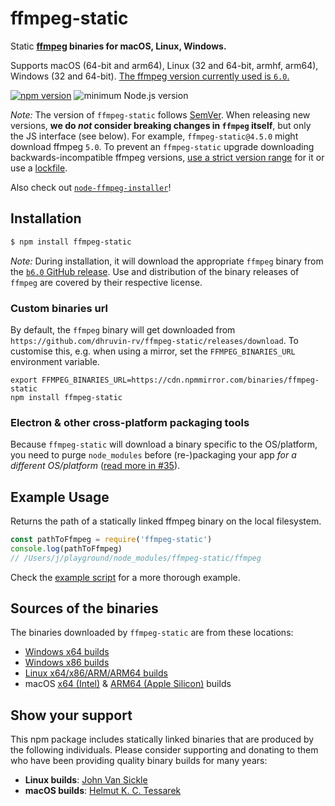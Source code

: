 # ffmpeg-static

Static **[ffmpeg](https://ffmpeg.org) binaries for macOS, Linux, Windows.**

Supports macOS (64-bit and arm64), Linux (32 and 64-bit, armhf, arm64), Windows (32 and 64-bit). [The ffmpeg version currently used is `6.0`.](https://github.com/dhruvin-rv/ffmpeg-static/releases/tag/b6.0)

[![npm version](https://img.shields.io/npm/v/ffmpeg-static.svg)](https://www.npmjs.com/package/ffmpeg-static)
![minimum Node.js version](https://img.shields.io/node/v/ffmpeg-static.svg)

*Note:* The version of `ffmpeg-static` follows [SemVer](http://semver.org). When releasing new versions, **we do *not* consider breaking changes in `ffmpeg` itself**, but only the JS interface (see below). For example, `ffmpeg-static@4.5.0` might download ffmpeg `5.0`. To prevent an `ffmpeg-static` upgrade downloading backwards-incompatible ffmpeg versions, [use a strict version range](https://docs.npmjs.com/files/package.json#dependencies) for it or use a [lockfile](https://docs.npmjs.com/files/package-lock.json).

Also check out [`node-ffmpeg-installer`](https://github.com/kribblo/node-ffmpeg-installer)!

## Installation

``` bash
$ npm install ffmpeg-static
```

*Note:* During installation, it will download the appropriate `ffmpeg` binary from the [`b6.0` GitHub release](https://github.com/dhruvin-rv/ffmpeg-static/releases/tag/b6.0). Use and distribution of the binary releases of `ffmpeg` are covered by their respective license.

### Custom binaries url

By default, the `ffmpeg` binary will get downloaded from `https://github.com/dhruvin-rv/ffmpeg-static/releases/download`. To customise this, e.g. when using a mirror, set the `FFMPEG_BINARIES_URL` environment variable.

```shell
export FFMPEG_BINARIES_URL=https://cdn.npmmirror.com/binaries/ffmpeg-static
npm install ffmpeg-static
```

### Electron & other cross-platform packaging tools

Because `ffmpeg-static` will download a binary specific to the OS/platform, you need to purge `node_modules` before (re-)packaging your app *for a different OS/platform* ([read more in #35](https://github.com/dhruvin-rv/ffmpeg-static/issues/35#issuecomment-630225392)).

## Example Usage

Returns the path of a statically linked ffmpeg binary on the local filesystem.

``` js
const pathToFfmpeg = require('ffmpeg-static')
console.log(pathToFfmpeg)
// /Users/j/playground/node_modules/ffmpeg-static/ffmpeg
```

Check the [example script](example.js) for a more thorough example.

## Sources of the binaries

The binaries downloaded by `ffmpeg-static` are from these locations:

- [Windows x64 builds](https://www.gyan.dev/ffmpeg/builds/)
- [Windows x86 builds](https://github.com/sudo-nautilus/FFmpeg-Builds-Win32/)
- [Linux x64/x86/ARM/ARM64 builds](https://johnvansickle.com/ffmpeg/)
- macOS [x64 (Intel)](https://evermeet.cx/pub/ffmpeg/) & [ARM64 (Apple Silicon)](https://osxexperts.net/) builds

## Show your support

This npm package includes statically linked binaries that are produced by the following individuals. Please consider supporting and donating to them who have been providing quality binary builds for many years:

- **Linux builds**: [John Van Sickle](https://www.johnvansickle.com/ffmpeg/)
- **macOS builds**: [Helmut K. C. Tessarek](https://evermeet.cx/ffmpeg/#donations)
